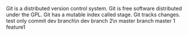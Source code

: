 Git is a distributed version control system.
Git is free software distributed under the GPL.
Git has a mutable index called stage.
Git tracks changes.
test only commit
dev branch\n
dev branch 2\n
master branch 
master 1 feature1
